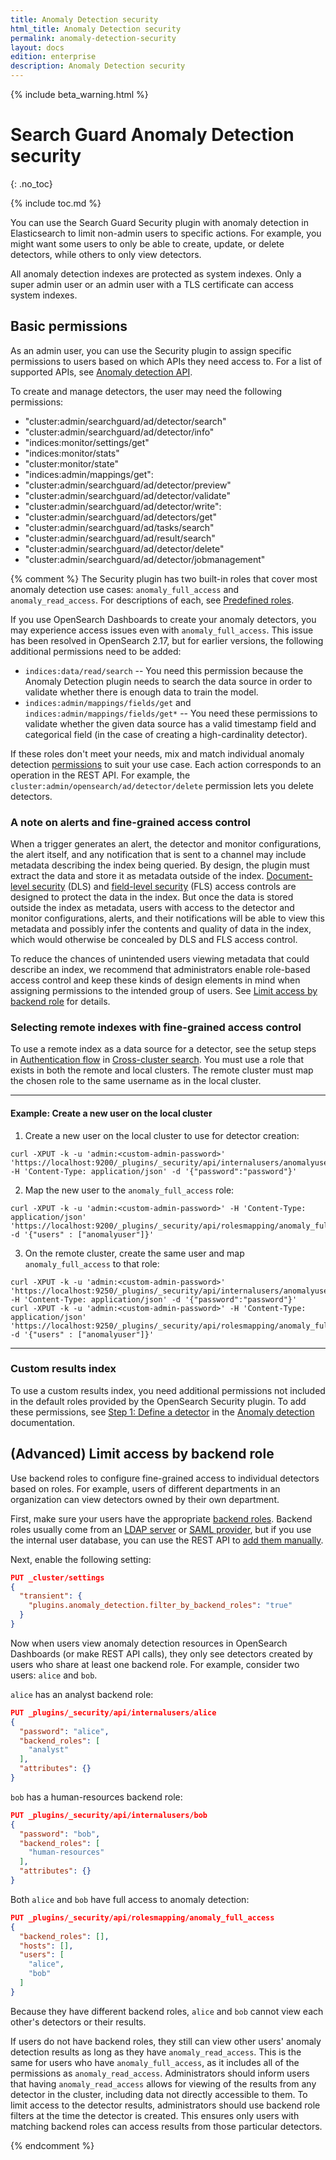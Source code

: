 ```yaml
---
title: Anomaly Detection security
html_title: Anomaly Detection security
permalink: anomaly-detection-security
layout: docs
edition: enterprise
description: Anomaly Detection security
---
```


<!---  
Copyright (c) 2025 floragunn GmH

This file contains content originally licensed under Apache-2.0.
Original license header and notices preserved below.

Additional modifications by floragunn GmbH, 2025.
Modifications Copyright floragunn GmbH

---

SPDX-License-Identifier: Apache-2.0
http://www.apache.org/licenses/LICENSE-2.0

The OpenSearch Contributors require contributions made to
this file be licensed under the Apache-2.0 license or a
compatible open source license.

Modifications Copyright OpenSearch Contributors. See
GitHub history for details.
-->

{% include beta_warning.html %}

# Search Guard Anomaly Detection security

{: .no_toc}

{% include toc.md %}

You can use the Search Guard Security plugin with anomaly detection in Elasticsearch to limit non-admin users to specific actions. For example, you might want some users to only be able to create, update, or delete detectors, while others to only view detectors.

All anomaly detection indexes are protected as system indexes. Only a super admin user or an admin user with a TLS certificate can access system indexes.

## Basic permissions

As an admin user, you can use the Security plugin to assign specific permissions to users based on which APIs they need access to. For a list of supported APIs, see [Anomaly detection API](anomaly-detection-api).

To create and manage detectors, the user may need the following permissions:
* "cluster:admin/searchguard/ad/detector/search"
* "cluster:admin/searchguard/ad/detector/info"
* "indices:monitor/settings/get"
* "indices:monitor/stats"
* "cluster:monitor/state"
* "indices:admin/mappings/get":
* "cluster:admin/searchguard/ad/detector/preview"
* "cluster:admin/searchguard/ad/detector/validate"
* "cluster:admin/searchguard/ad/detector/write":
* "cluster:admin/searchguard/ad/detectors/get"
* "cluster:admin/searchguard/ad/tasks/search"
* "cluster:admin/searchguard/ad/result/search"
* "cluster:admin/searchguard/ad/detector/delete"
* "cluster:admin/searchguard/ad/detector/jobmanagement"

{% comment %}
The Security plugin has two built-in roles that cover most anomaly detection use cases: `anomaly_full_access` and `anomaly_read_access`. For descriptions of each, see [Predefined roles]({{site.url}}{{site.baseurl}}/security/access-control/users-roles#predefined-roles).

If you use OpenSearch Dashboards to create your anomaly detectors, you may experience access issues even with `anomaly_full_access`. This issue has been resolved in OpenSearch 2.17, but for earlier versions, the following additional permissions need to be added:

- `indices:data/read/search` -- You need this permission because the Anomaly Detection plugin needs to search the data source in order to validate whether there is enough data to train the model.
- `indices:admin/mappings/fields/get` and `indices:admin/mappings/fields/get*` -- You need these permissions to validate whether the given data source has a valid timestamp field and categorical field (in the case of creating a high-cardinality detector).

If these roles don't meet your needs, mix and match individual anomaly detection [permissions]({{site.url}}{{site.baseurl}}/security/access-control/permissions/) to suit your use case. Each action corresponds to an operation in the REST API. For example, the `cluster:admin/opensearch/ad/detector/delete` permission lets you delete detectors.

### A note on alerts and fine-grained access control

When a trigger generates an alert, the detector and monitor configurations, the alert itself, and any notification that is sent to a channel may include metadata describing the index being queried. By design, the plugin must extract the data and store it as metadata outside of the index. [Document-level security]({{site.url}}{{site.baseurl}}/security/access-control/document-level-security) (DLS) and [field-level security]({{site.url}}{{site.baseurl}}/security/access-control/field-level-security) (FLS) access controls are designed to protect the data in the index. But once the data is stored outside the index as metadata, users with access to the detector and monitor configurations, alerts, and their notifications will be able to view this metadata and possibly infer the contents and quality of data in the index, which would otherwise be concealed by DLS and FLS access control.

To reduce the chances of unintended users viewing metadata that could describe an index, we recommend that administrators enable role-based access control and keep these kinds of design elements in mind when assigning permissions to the intended group of users. See [Limit access by backend role](#advanced-limit-access-by-backend-role) for details.

### Selecting remote indexes with fine-grained access control

To use a remote index as a data source for a detector, see the setup steps in [Authentication flow]({{site.url}}{{site.baseurl}}/search-plugins/cross-cluster-search/#authentication-flow) in [Cross-cluster search]({{site.url}}{{site.baseurl}}/search-plugins/cross-cluster-search/). You must use a role that exists in both the remote and local clusters. The remote cluster must map the chosen role to the same username as in the local cluster.

---

#### Example: Create a new user on the local cluster

1. Create a new user on the local cluster to use for detector creation:

```
curl -XPUT -k -u 'admin:<custom-admin-password>' 'https://localhost:9200/_plugins/_security/api/internalusers/anomalyuser' -H 'Content-Type: application/json' -d '{"password":"password"}'
```

2. Map the new user to the `anomaly_full_access` role:

```
curl -XPUT -k -u 'admin:<custom-admin-password>' -H 'Content-Type: application/json' 'https://localhost:9200/_plugins/_security/api/rolesmapping/anomaly_full_access' -d '{"users" : ["anomalyuser"]}'
```

3. On the remote cluster, create the same user and map `anomaly_full_access` to that role:

```
curl -XPUT -k -u 'admin:<custom-admin-password>' 'https://localhost:9250/_plugins/_security/api/internalusers/anomalyuser' -H 'Content-Type: application/json' -d '{"password":"password"}'
curl -XPUT -k -u 'admin:<custom-admin-password>' -H 'Content-Type: application/json' 'https://localhost:9250/_plugins/_security/api/rolesmapping/anomaly_full_access' -d '{"users" : ["anomalyuser"]}'
```

---

### Custom results index

To use a custom results index, you need additional permissions not included in the default roles provided by the OpenSearch Security plugin. To add these permissions, see [Step 1: Define a detector]({{site.url}}{{site.baseurl}}/observing-your-data/ad/index/#step-1-define-a-detector) in the [Anomaly detection]({{site.url}}{{site.baseurl}}/observing-your-data/ad/index/) documentation.

## (Advanced) Limit access by backend role

Use backend roles to configure fine-grained access to individual detectors based on roles. For example, users of different departments in an organization can view detectors owned by their own department.

First, make sure your users have the appropriate [backend roles]({{site.url}}{{site.baseurl}}/security/access-control/index/). Backend roles usually come from an [LDAP server]({{site.url}}{{site.baseurl}}/security/configuration/ldap/) or [SAML provider]({{site.url}}{{site.baseurl}}/security/configuration/saml/), but if you use the internal user database, you can use the REST API to [add them manually]({{site.url}}{{site.baseurl}}/security/access-control/api#create-user).

Next, enable the following setting:

```json
PUT _cluster/settings
{
  "transient": {
    "plugins.anomaly_detection.filter_by_backend_roles": "true"
  }
}
```

Now when users view anomaly detection resources in OpenSearch Dashboards (or make REST API calls), they only see detectors created by users who share at least one backend role.
For example, consider two users: `alice` and `bob`.

`alice` has an analyst backend role:

```json
PUT _plugins/_security/api/internalusers/alice
{
  "password": "alice",
  "backend_roles": [
    "analyst"
  ],
  "attributes": {}
}
```

`bob` has a human-resources backend role:

```json
PUT _plugins/_security/api/internalusers/bob
{
  "password": "bob",
  "backend_roles": [
    "human-resources"
  ],
  "attributes": {}
}
```

Both `alice` and `bob` have full access to anomaly detection:

```json
PUT _plugins/_security/api/rolesmapping/anomaly_full_access
{
  "backend_roles": [],
  "hosts": [],
  "users": [
    "alice",
    "bob"
  ]
}
```

Because they have different backend roles, `alice` and `bob` cannot view each other's detectors or their results.

If users do not have backend roles, they still can view other users' anomaly detection results as long as they have `anomaly_read_access`. This is the same for users who have `anomaly_full_access`, as it includes all of the permissions as `anomaly_read_access`. Administrators should inform users that having `anomaly_read_access` allows for viewing of the results from any detector in the cluster, including data not directly accessible to them. To limit access to the detector results, administrators should use backend role filters at the time the detector is created. This ensures only users with matching backend roles can access results from those particular detectors.

{% endcomment %}